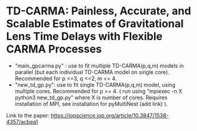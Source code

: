 # TD-CARMA: Painless, Accurate, and Scalable Estimates of Gravitational Lens Time Delays with Flexible CARMA Processes

- "main_gpcarma.py" : use to fit multiple TD-CARMA(p,q,m) models in parallel (but each individual TD-CARMA model on single core). Recommended for p <=3, q <=2, m <= 4.
- "new_td_gp.py": use to fit single TD-CARMA(p,q,m) model, using multiple cores. Recommended for p >= 4. ( run using "mpiexec -n X python3 new_td_gp.py" where X is number of cores. Requires installation of MPI, see installation for pyMultiNest (add link) ).

Link to the paper: https://iopscience.iop.org/article/10.3847/1538-4357/acbea1
